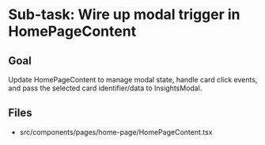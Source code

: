 # Sub-task: Wire up modal trigger in HomePageContent

## Goal
Update HomePageContent to manage modal state, handle card click events, and pass the selected card identifier/data to InsightsModal.

## Files
- src/components/pages/home-page/HomePageContent.tsx
